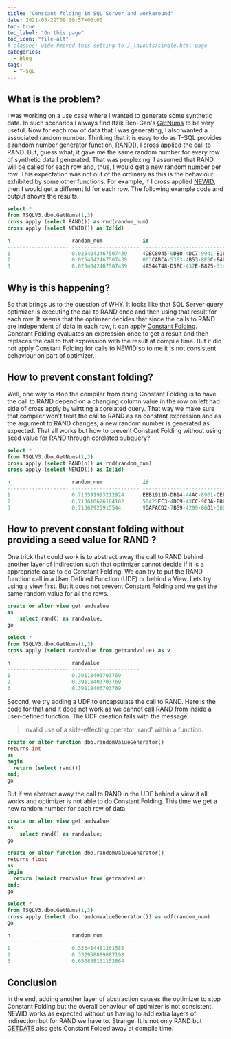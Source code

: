 ```yaml
---
title: "Constant folding in SQL Server and workaround"
date: 2021-05-22T09:09:57+00:00
toc: true
toc_label: "On this page"
toc_icon: "file-alt"
# classes: wide #moved this setting to /_layouts/single.html page
categories:
  - Blog
tags:
  - T-SQL
---
```


## What is the problem?

I was working on a use case where I wanted to generate some synthetic data. In such scenarios I always find Itzik Ben-Gan's [GetNums](https://tsql.solidq.com/SourceCodes/GetNums.txt) to be very useful. Now for each row of data that I was generating, I also wanted a associated random number. Thinking that it is easy to do as T-SQL provides a random number generator function, [RAND()](https://docs.microsoft.com/en-us/sql/t-sql/functions/rand-transact-sql?view=sql-server-ver15), I cross applied the call to RAND. But, guess what, it gave me the same  random number for every row of synthetic data I generated. That was perplexing. I assumed that RAND will be called for each row and, thus, I would get a new random number per row. This expectation was not out of the ordinary as this is the behaviour exhibited by some other functions. For example, if I cross applied [NEWID](https://docs.microsoft.com/en-us/sql/t-sql/functions/newid-transact-sql?view=sql-server-ver15), then I would get a different Id for each row. The following example code and output shows the results.

```sql
select *
from TSQLV3.dbo.GetNums(1,3) 
cross apply (select RAND()) as rnd(random_num)
cross apply (select NEWID()) as Id(id)

n                    random_num             id
-------------------- ---------------------- ------------------------------------
1                    0.0254042467507439     4DBC8945-0D80-4DC7-9941-B1F7984B111E
2                    0.0254042467507439     063CABCA-53E3-4B53-8E0C-E4B70186E6D4
3                    0.0254042467507439     4A544748-D5FC-437E-B825-314CE8BA0468
```

## Why is this happening?

So that brings us to the question of WHY. It looks like that SQL Server query optimizer is executing the call to RAND once and then using that result for each row. It seems that the optimzer decides that since the calls to RAND are independent of data in each row, it can apply [Constant Folding](https://en.wikipedia.org/wiki/Constant_folding). Constant Folding evaluates an expression once to get a result and then replaces the call to that expression with the result at compile time. But it did not apply Constant Folding for calls to NEWID so to me it is not consistent behaviour on part of optimizer.

## How to prevent constant folding?

Well, one way to stop the compiler from doing Constant Folding is to have the call to RAND depend on a changing column value in the row on left had side of cross apply by wirtting a corelated query. That way we make sure that compiler won't treat the call to RAND as an constant expression and as the argument to RAND changes, a new random number is generated as expected. That all works but how to prevent Constant Folding without using seed value for RAND through corelated subquery?

```sql
select *
from TSQLV3.dbo.GetNums(1,3) 
cross apply (select RAND(n)) as rnd(random_num)
cross apply (select NEWID()) as Id(id)

n                    random_num             id
-------------------- ---------------------- ------------------------------------
1                    0.713591993212924      EEB1911D-DB14-44AC-8961-CEFD91902A54
2                    0.713610626184182      58423EC3-4DC9-43CC-9C3A-F8E8F0E9EC03
3                    0.71362925915544       9DAFACD2-7B69-4299-86D1-300147F0CF96
```

## How to prevent constant folding without providing a seed value for RAND ?

One trick that could work is to abstract away the call to RAND behind another layer of indirection such that optimizer cannot decide if it is a appropriate case to do Constant Folding. We can try to put the RAND function call in a User Defined Function (UDF) or behind a View. Lets try using a view first. But it does not prevent Constant Folding and we get the same random value for all the rows.

```sql
create or alter view getrandvalue
as
	select rand() as randvalue;
go

select *
from TSQLV3.dbo.GetNums(1,3) 
cross apply (select randvalue from getrandvalue) as v

n                    randvalue
-------------------- ----------------------
1                    0.39118403703769
2                    0.39118403703769
3                    0.39118403703769

```

Second, we try adding a UDF to encapsulate the call to RAND. Here is the code for that and it does not work as we cannot call RAND from inside a user-defined function. The UDF creation fails with the message:
> Invalid use of a side-effecting operator 'rand' within a function.

```sql
create or alter function dbo.randomValueGenerator() 
returns int
as
begin
  return (select rand())
end;
go
```

But if we abstract away the call to RAND in the UDF behind a view it all works and optimizer is not able to do Constant Folding. This time we get a new random number for each row of data.

```sql
create or alter view getrandvalue
as
	select rand() as randvalue;
go

create or alter function dbo.randomValueGenerator() 
returns float
as
begin
  return (select randvalue from getrandvalue)
end;
go

select *
from TSQLV3.dbo.GetNums(1,3) 
cross apply (select dbo.randomValueGenerator()) as udf(random_num) 
go

n                    random_num
-------------------- ----------------------
1                    0.333414481261585
2                    0.332958889887198
3                    0.650838151152864
```

## Conclusion

In the end, adding another layer of abstraction causes the optimizer to stop Constant Folding but the overall behaviour of optimizer is not consistent. NEWID works as expected without us having to add extra layers of indirection but for RAND we have to. Strange. It is not only RAND but [GETDATE](https://docs.microsoft.com/en-us/sql/t-sql/functions/getdate-transact-sql?view=sql-server-ver15) also gets Constant Folded away at compile time.
